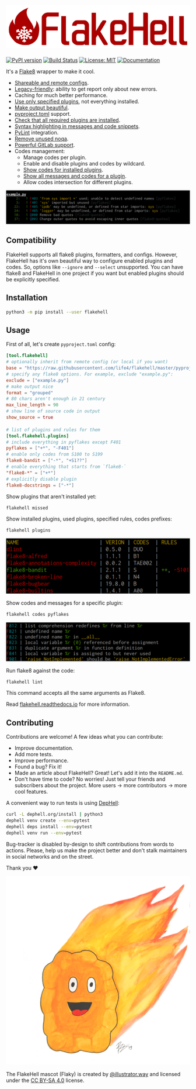# ![FlakeHell](./assets/logo.png)

[![PyPI version](https://badge.fury.io/py/flakehell.svg)](https://badge.fury.io/py/flakehell)
[![Build Status](https://travis-ci.org/life4/flakehell.svg?branch=master)](https://travis-ci.org/life4/flakehell)
[![License: MIT](https://img.shields.io/badge/License-MIT-yellow.svg)](https://opensource.org/licenses/MIT)
[![Documentation](https://readthedocs.org/projects/flakehell/badge/?version=latest)](https://flakehell.readthedocs.io/)

It's a [Flake8](https://gitlab.com/pycqa/flake8) wrapper to make it cool.

+ [Shareable and remote configs](https://flakehell.readthedocs.io/config.html#base).
+ [Legacy-friendly](https://flakehell.readthedocs.io/commands/baseline.html): ability to get report only about new errors.
+ Caching for much better performance.
+ [Use only specified plugins](https://flakehell.readthedocs.io/config.html#plugins), not everything installed.
+ [Make output beautiful](https://flakehell.readthedocs.io/formatters.html).
+ [pyproject.toml](https://www.python.org/dev/peps/pep-0518/) support.
+ [Check that all required plugins are installed](https://flakehell.readthedocs.io/commands/missed.html).
+ [Syntax highlighting in messages and code snippets](https://flakehell.readthedocs.io/formatters.html#colored-with-source-code).
+ [PyLint](https://github.com/PyCQA/pylint) integration.
+ [Remove unused noqa](https://flakehell.readthedocs.io/commands/yesqa.html).
+ [Powerful GitLab support](https://flakehell.readthedocs.io/formatters.html#gitlab).
+ Codes management:
    + Manage codes per plugin.
    + Enable and disable plugins and codes by wildcard.
    + [Show codes for installed plugins](https://flakehell.readthedocs.io/commands/plugins.html).
    + [Show all messages and codes for a plugin](https://flakehell.readthedocs.io/commands/codes.html).
    + Allow codes intersection for different plugins.

![output example](./assets/grouped.png)

## Compatibility

FlakeHell supports all flake8 plugins, formatters, and configs. However, FlakeHell has it's own beautiful way to configure enabled plugins and codes. So, options like `--ignore` and `--select` unsupported. You can have flake8 and FlakeHell in one project if you want but enabled plugins should be explicitly specified.

## Installation

```bash
python3 -m pip install --user flakehell
```

## Usage

First of all, let's create `pyproject.toml` config:

```toml
[tool.flakehell]
# optionally inherit from remote config (or local if you want)
base = "https://raw.githubusercontent.com/life4/flakehell/master/pyproject.toml"
# specify any flake8 options. For example, exclude "example.py":
exclude = ["example.py"]
# make output nice
format = "grouped"
# 80 chars aren't enough in 21 century
max_line_length = 90
# show line of source code in output
show_source = true

# list of plugins and rules for them
[tool.flakehell.plugins]
# include everything in pyflakes except F401
pyflakes = ["+*", "-F401"]
# enable only codes from S100 to S199
flake8-bandit = ["-*", "+S1??"]
# enable everything that starts from `flake8-`
"flake8-*" = ["+*"]
# explicitly disable plugin
flake8-docstrings = ["-*"]
```

Show plugins that aren't installed yet:

```bash
flakehell missed
```

Show installed plugins, used plugins, specified rules, codes prefixes:

```bash
flakehell plugins
```

![plugins command output](./assets/plugins.png)

Show codes and messages for a specific plugin:

```bash
flakehell codes pyflakes
```

![codes command output](./assets/codes.png)

Run flake8 against the code:

```bash
flakehell lint
```

This command accepts all the same arguments as Flake8.

Read [flakehell.readthedocs.io](https://flakehell.readthedocs.io/) for more information.

## Contributing

Contributions are welcome! A few ideas what you can contribute:

+ Improve documentation.
+ Add more tests.
+ Improve performance.
+ Found a bug? Fix it!
+ Made an article about FlakeHell? Great! Let's add it into the `README.md`.
+ Don't have time to code? No worries! Just tell your friends and subscribers about the project. More users -> more contributors -> more cool features.

A convenient way to run tests is using [DepHell](https://github.com/dephell/dephell):

```bash
curl -L dephell.org/install | python3
dephell venv create --env=pytest
dephell deps install --env=pytest
dephell venv run --env=pytest
```

Bug-tracker is disabled by-design to shift contributions from words to actions. Please, help us make the project better and don't stalk maintainers in social networks and on the street.

Thank you :heart:

![](./assets/flaky.png)

The FlakeHell mascot (Flaky) is created by [@illustrator.way](https://www.instagram.com/illustrator.way/) and licensed under the [CC BY-SA 4.0](https://creativecommons.org/licenses/by-sa/4.0/) license.
